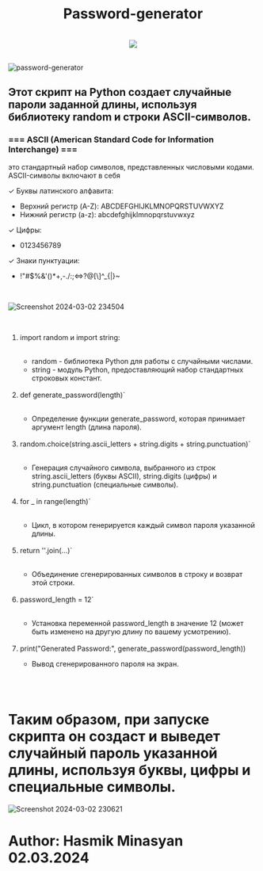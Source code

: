 <h1 align="center">Password-generator</h1>

<br>

<div align="center">
  <img src="https://github.com/Hasul79/Password-generator/assets/95657084/0df1f6b2-8947-4282-bfc4-cfd57b583028">
</div>


<br/>



![password-generator](https://github.com/Hasul79/Password-generator/assets/95657084/0df1f6b2-8947-4282-bfc4-cfd57b583028)

<h2>Этот скрипт на Python создает случайные пароли заданной длины, используя библиотеку random и строки ASCII-символов.</h2>

<h3>=== ASCII (American Standard Code for Information Interchange) ===</h3>
<p> это стандартный набор символов, представленных числовыми кодами. ASCII-символы включают в себя</p>
<nr/>
  <p>&#10003; Буквы латинского алфавита:</p>
  <ul>
    <li>Верхний регистр (A-Z): ABCDEFGHIJKLMNOPQRSTUVWXYZ</li>
    <li>Нижний регистр (a-z): abcdefghijklmnopqrstuvwxyz</li>
  </ul>
  <p>&#10003; Цифры:</p>
   <ul>
    <li>0123456789</li>
    </ul>
  <p>&#10003; Знаки пунктуации:</p>
  <ul>
    <li>!"#$%&'()*+,-./:;<=>?@[\]^_{|}~</li>
  </ul>

<br/>

![Screenshot 2024-03-02 234504](https://github.com/Hasul79/Password-generator/assets/95657084/b1557b3a-e22b-4b95-badd-04a833b18350)

<br/>

<ol>

  <li>import random и import string:</li>
  
<br/>

<ul>
  
  <li>random - библиотека Python для работы с случайными числами.</li>
  
  <li>string - модуль Python, предоставляющий набор стандартных строковых констант.</li>
  
</ul>
<br/>

<li>def generate_password(length)`</li>

<br/>

<ul>
  <li>Определение функции generate_password, которая принимает аргумент length (длина пароля).</li>
</ul>

<br/>

<li>random.choice(string.ascii_letters + string.digits + string.punctuation)`</li>

<br/>
<ul>
  <li>Генерация случайного символа, выбранного из строк string.ascii_letters (буквы ASCII), string.digits (цифры) и string.punctuation (специальные символы).</li>
</ul>

<br/>

<li>for _ in range(length)`</li>
<br/>
<ul>
  <li>Цикл, в котором генерируется каждый символ пароля указанной длины.</li>
</ul>

<br/>

<li>return ''.join(...)`</li>
<br/>
<ul>
  <li>Объединение сгенерированных символов в строку и возврат этой строки.</li>
</ul>

<br/>


<li>password_length = 12`</li>
<br/>
<ul>
  <li>Установка переменной password_length в значение 12 (может быть изменено на другую длину по вашему усмотрению).</li>
</ul>

<br/>

<li>print("Generated Password:", generate_password(password_length))</li>

<ul>
  <li>Вывод сгенерированного пароля на экран.</li>
</ul>

<br/>

</ol>

<br/>

# Таким образом, при запуске скрипта он создаст и выведет случайный пароль указанной длины, используя буквы, цифры и специальные символы.


![Screenshot 2024-03-02 230621](https://github.com/Hasul79/Password-generator/assets/95657084/be11bdfb-02ee-4981-bcf8-db23b3e6ddc4)




# Author: Hasmik Minasyan 02.03.2024

